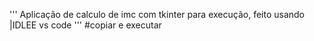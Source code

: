 ''' Aplicação de calculo de imc com tkinter para execução, feito usando |IDLEE vs code '''
#copiar e executar
